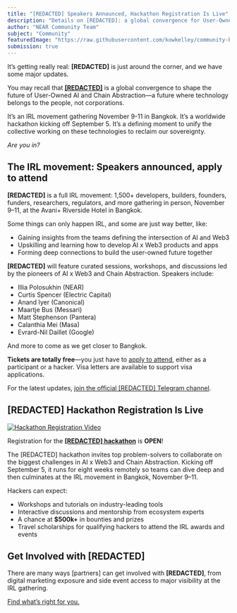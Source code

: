 ```yaml
---
title: "[REDACTED] Speakers Announced, Hackathon Registration Is Live"
description: "Details on [REDACTED]: a global convergence for User-Owned AI and Chain Abstraction, speaker lineup, hackathon registration, and how to get involved."
author: "NEAR Community Team"
subject: "Community"
featuredImage: "https://raw.githubusercontent.com/kowkelley/community-blog-prototype/main/content/posts/20240801-redacted-speakers-announced-hackathon-registration-is-live/images/redacted-2-blog.png"
submission: true
---
```


It’s getting really real: **[REDACTED]** is just around the corner, and we have some major updates.

You may recall that [**[REDACTED]**](https://redactedbangkok.ai/) is a global convergence to shape the future of User-Owned AI and Chain Abstraction—a future where technology belongs to the people, not corporations.

It’s an IRL movement gathering November 9-11 in Bangkok. It’s a worldwide hackathon kicking off September 5. It’s a defining moment to unify the collective working on these technologies to reclaim our sovereignty.

_Are you in?_

## The IRL movement: Speakers announced, apply to attend

**[REDACTED]** is a full IRL movement: 1,500+ developers, builders, founders, funders, researchers, regulators, and more gathering in person, November 9–11, at the Avani+ Riverside Hotel in Bangkok.

Some things can only happen IRL, and some are just way better, like:

- Gaining insights from the teams defining the intersection of AI and Web3
- Upskilling and learning how to develop AI x Web3 products and apps
- Forming deep connections to build the user-owned future together

**[REDACTED]** will feature curated sessions, workshops, and discussions led by the pioneers of AI x Web3 and Chain Abstraction. Speakers include:

- Illia Polosukhin (NEAR)
- Curtis Spencer (Electric Capital)
- Anand Iyer (Canonical)
- Maartje Bus (Messari)
- Matt Stephenson (Pantera)
- Calanthia Mei (Masa)
- Evrard-Nil Daillet (Google)

And more to come as we get closer to Bangkok.

**Tickets are totally free**—you just have to [apply to attend](https://redactedbangkok.ai/), either as a participant or a hacker. Visa letters are available to support visa applications.

For the latest updates, [join the official [REDACTED] Telegram channel](https://t.me/redactedbangkok).

## [REDACTED] Hackathon Registration Is Live

[![Hackathon Registration Video](https://img.youtube.com/vi/QrciN2vJ3gY/0.jpg)](https://www.youtube.com/watch?v=QrciN2vJ3gY)

Registration for the [**[REDACTED] hackathon**](https://redacted.devpost.com/) is **OPEN**!

The [REDACTED] hackathon invites top problem-solvers to collaborate on the biggest challenges in AI x Web3 and Chain Abstraction. Kicking off September 5, it runs for eight weeks remotely so teams can dive deep and then culminates at the IRL movement in Bangkok, November 9–11.

Hackers can expect:

- Workshops and tutorials on industry-leading tools
- Interactive discussions and mentorship from ecosystem experts
- A chance at **$500k+** in bounties and prizes
- Travel scholarships for qualifying hackers to attend the IRL awards and events

## Get Involved with [REDACTED]

There are many ways [partners] can get involved with **[REDACTED]**, from digital marketing exposure and side event access to major visibility at the IRL gathering.

[Find what’s right for you.](https://airtable.com/appdLXQkwmt4rqtW0/pag8inbcwhbrWjXW9/form)
